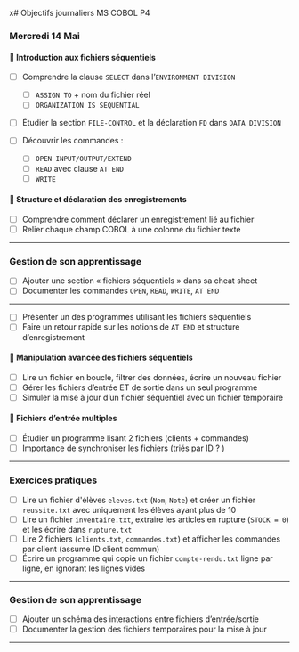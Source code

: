 x# Objectifs journaliers MS COBOL P4


### Mercredi 14 Mai


#### 📌 Introduction aux **fichiers séquentiels**

* [ ] Comprendre la clause `SELECT` dans l’`ENVIRONMENT DIVISION`
  * [ ] `ASSIGN TO` + nom du fichier réel
  * [ ] `ORGANIZATION IS SEQUENTIAL`
* [ ] Étudier la section `FILE-CONTROL` et la déclaration `FD` dans `DATA DIVISION`
* [ ] Découvrir les commandes :

  * [ ] `OPEN INPUT/OUTPUT/EXTEND`
  * [ ] `READ` avec clause `AT END`
  * [ ] `WRITE`

#### 📌 Structure et déclaration des enregistrements

* [ ] Comprendre comment déclarer un enregistrement lié au fichier
* [ ] Relier chaque champ COBOL à une colonne du fichier texte

---

### Gestion de son apprentissage

* [ ] Ajouter une section « fichiers séquentiels » dans sa cheat sheet
* [ ] Documenter les commandes `OPEN`, `READ`, `WRITE`, `AT END`

---

* [ ] Présenter un des programmes utilisant les fichiers séquentiels
* [ ] Faire un retour rapide sur les notions de `AT END` et structure d’enregistrement

#### 📌 Manipulation avancée des **fichiers séquentiels**

* [ ] Lire un fichier en boucle, filtrer des données, écrire un nouveau fichier
* [ ] Gérer les fichiers d’entrée ET de sortie dans un seul programme
* [ ] Simuler la mise à jour d’un fichier séquentiel avec un fichier temporaire

#### 📌 Fichiers d’entrée multiples

* [ ] Étudier un programme lisant 2 fichiers (clients + commandes)
* [ ] Importance de synchroniser les fichiers (triés par ID ? )

---

### Exercices pratiques

* [ ] Lire un fichier d'élèves `eleves.txt` (`Nom`, `Note`) et créer un fichier `reussite.txt` avec uniquement les élèves ayant plus de 10
* [ ] Lire un fichier `inventaire.txt`, extraire les articles en rupture (`STOCK = 0`) et les écrire dans `rupture.txt`
* [ ] Lire 2 fichiers (`clients.txt`, `commandes.txt`) et afficher les commandes par client (assume ID client commun)
* [ ] Écrire un programme qui copie un fichier `compte-rendu.txt` ligne par ligne, en ignorant les lignes vides

---

### Gestion de son apprentissage

* [ ] Ajouter un schéma des interactions entre fichiers d’entrée/sortie
* [ ] Documenter la gestion des fichiers temporaires pour la mise à jour

---
